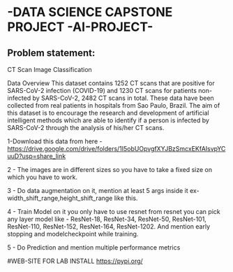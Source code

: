 # -DATA SCIENCE CAPSTONE PROJECT -AI-PROJECT-

## Problem statement:

CT Scan Image Classification

Data Overview
This dataset contains 1252 CT scans that are positive for SARS-CoV-2 infection (COVID-19) and 1230 CT scans for patients non-infected by SARS-CoV-2, 2482 CT scans in total. These data have been collected from real patients in hospitals from Sao Paulo, Brazil. The aim of this dataset is to encourage the research and development of artificial intelligent methods which are able to identify if a person is infected by SARS-CoV-2 through the analysis of his/her CT scans.

1-Download this data from here - 
 https://drive.google.com/drive/folders/1I5obUOpvgfXYJBzSmcxEKfAIsvpYCuuD?usp=share_link
 
2 - The images are in different sizes so you have to take a fixed size on which you have to work.

3 - Do data augmentation on it, mention at least 5 args inside it ex-width_shift_range,height_shift_range like this.

4 - Train Model on it you only have to use resnet from resnet you can pick any layer model like - ResNet-18, ResNet-34, ResNet-50, ResNet-101, ResNet-110, ResNet-152, ResNet-164, ResNet-1202.
And mention early stopping and modelcheckpoint while training.

5 - Do Prediction and mention multiple performance metrics


#WEB-SITE FOR LAB INSTALL
 https://pypi.org/
